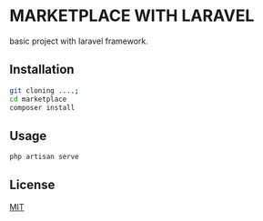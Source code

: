 # MARKETPLACE WITH LARAVEL

basic project with laravel framework.

## Installation

```bash
git cloning ....;
cd marketplace
composer install
```

## Usage

```bash
php artisan serve
```

## License
[MIT](https://github.com/KaliaryCisne/marketplace/blob/master/LICENSE)
